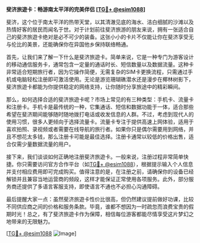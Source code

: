 **斐济旅遊卡：畅游南太平洋的完美伴侣 [[TG💪+ @esim1088](https://t.me/s/esim1088)]**

斐济，这个位于南太平洋的热带天堂，以其清澈见底的海水、洁白细腻的沙滩以及热情好客的居民而闻名于世。对于计划前往斐济旅游的朋友来说，拥有一张适合自己的斐济旅遊卡绝对是必不可少的装备。这张小小的卡片不仅能让你在斐济享受无与伦比的美景，还能确保你在异国他乡保持联络畅通。

首先，让我们来了解一下什么是斐济旅遊卡。简单来说，它是一种专门为游客设计的移动通信服务卡，通常包含一定量的通话时长、短信数量以及数据流量。这种卡非常适合短期旅行者，因为它操作简便，无需复杂的SIM卡更换流程，只需通过手机或电脑轻松注册即可激活使用。无论是游览珊瑚礁潜水还是漫步在椰林树影下，斐济旅遊卡都能为你提供稳定的网络支持，让你随时分享旅途中的精彩瞬间。

那么，如何选择合适的斐济旅遊卡呢？市场上常见的有三种类型：手机卡、流量卡和注册卡。手机卡是最传统的一种，它集通话、短信和数据功能于一体，适合那些希望在斐济期间能够随时随地拨打电话或收发信息的人群。不过，考虑到现代人的使用习惯，很多人更倾向于选择流量卡。流量卡专注于提供高速上网体验，适用于喜欢拍照、录视频或者需要在线导航的旅行者。如果你只是偶尔需要用到网络，并且不想花太多钱，那么注册卡可能是最佳选择。注册卡通常以较低的价格出售，适合仅需少量数据流量的用户。

接下来，我们谈谈如何正确地注册斐济旅遊卡。一般来说，注册过程非常简单快捷。你只需要访问官方合作平台（如[TG💪+ @esim1088](https://t.me/s/esim1088)），根据提示输入个人信息并支付相应费用即可完成购买。值得注意的是，在注册之前，请确保你的设备已经解锁并且兼容当地运营商的频段，这样才能保证正常使用各项服务。此外，部分服务商还提供了多语言客服支持，即使语言不通也不必担心沟通障碍。

最后提醒大家一点：虽然斐济旅遊卡性价比很高，但仍然建议提前做好功课，比较不同供应商之间的价格和服务条款。毕竟，谁都不想因为一时疏忽而浪费宝贵的假期时光！总之，有了斐济旅遊卡作为保障，相信每位游客都能尽情享受这片梦幻之地带来的无限魅力。

[[TG💪+ @esim1088](https://t.me/s/esim1088) ![Image](https://i.postimg.cc/4NQfJmqS/Snipaste-2025-05-13-00-14-12.png)]